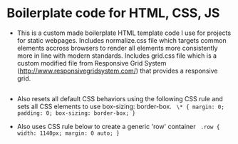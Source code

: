 # Boilerplate code for HTML, CSS, JS

* This is a custom made boilerplate HTML template code I use for projects for static webpages. Includes normalize.css file which targets common elements accross browsers to render all elements more consistently more in line with modern standards. Includes grid.css file which is a custom modified file from Responsive Grid System (http://www.responsivegridsystem.com/) that provides a responsive grid.

## 

* Also resets all default CSS behaviors using the following CSS rule and sets all CSS elements to use box-sizing: border-box. 
` 
    \* {
        margin: 0;
        padding: 0;
        box-sizing: border-box;
    } 
`

* Also uses CSS rule below to create a generic 'row' container
` 
    .row {
        width: 1140px;
        margin: 0 auto;
    }
`